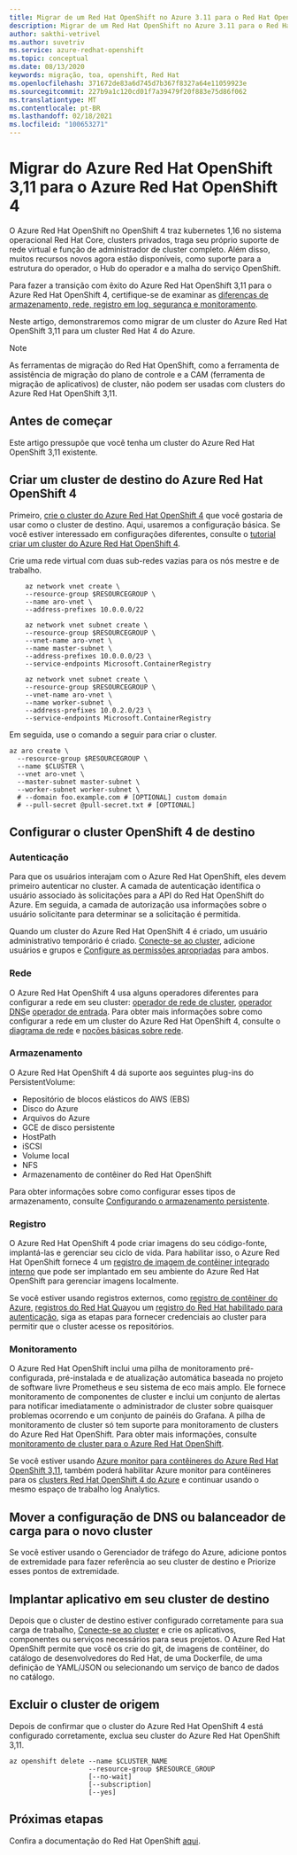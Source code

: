 ```yaml
---
title: Migrar de um Red Hat OpenShift no Azure 3.11 para o Red Hat OpenShift no Azure 4
description: Migrar de um Red Hat OpenShift no Azure 3.11 para o Red Hat OpenShift no Azure 4
author: sakthi-vetrivel
ms.author: suvetriv
ms.service: azure-redhat-openshift
ms.topic: conceptual
ms.date: 08/13/2020
keywords: migração, toa, openshift, Red Hat
ms.openlocfilehash: 371672de83a6d745d7b367f8327a64e11059923e
ms.sourcegitcommit: 227b9a1c120cd01f7a39479f20f883e75d86f062
ms.translationtype: MT
ms.contentlocale: pt-BR
ms.lasthandoff: 02/18/2021
ms.locfileid: "100653271"
---
```

# <a name="migrate-from-azure-red-hat-openshift-311-to-azure-red-hat-openshift-4"></a>Migrar do Azure Red Hat OpenShift 3,11 para o Azure Red Hat OpenShift 4

O Azure Red Hat OpenShift no OpenShift 4 traz kubernetes 1,16 no sistema operacional Red Hat Core, clusters privados, traga seu próprio suporte de rede virtual e função de administrador de cluster completo. Além disso, muitos recursos novos agora estão disponíveis, como suporte para a estrutura do operador, o Hub do operador e a malha do serviço OpenShift.

Para fazer a transição com êxito do Azure Red Hat OpenShift 3,11 para o Azure Red Hat OpenShift 4, certifique-se de examinar as [diferenças de armazenamento, rede, registro em log, segurança e monitoramento](https://docs.openshift.com/container-platform/4.4/migration/migrating_3_4/planning-migration-3-to-4.html).

Neste artigo, demonstraremos como migrar de um cluster do Azure Red Hat OpenShift 3,11 para um cluster Red Hat 4 do Azure.

> [!NOTE]
> As ferramentas de migração do Red Hat OpenShift, como a ferramenta de assistência de migração do plano de controle e a CAM (ferramenta de migração de aplicativos) de cluster, não podem ser usadas com clusters do Azure Red Hat OpenShift 3,11.

## <a name="before-you-begin"></a>Antes de começar

Este artigo pressupõe que você tenha um cluster do Azure Red Hat OpenShift 3,11 existente.

## <a name="create-a-target-azure-red-hat-openshift-4-cluster"></a>Criar um cluster de destino do Azure Red Hat OpenShift 4

Primeiro, [crie o cluster do Azure Red Hat OpenShift 4](tutorial-create-cluster.md) que você gostaria de usar como o cluster de destino. Aqui, usaremos a configuração básica. Se você estiver interessado em configurações diferentes, consulte o [tutorial criar um cluster do Azure Red Hat OpenShift 4](tutorial-create-cluster.md).

Crie uma rede virtual com duas sub-redes vazias para os nós mestre e de trabalho.

```azurecli-interactive
    az network vnet create \
    --resource-group $RESOURCEGROUP \
    --name aro-vnet \
    --address-prefixes 10.0.0.0/22

    az network vnet subnet create \
    --resource-group $RESOURCEGROUP \
    --vnet-name aro-vnet \
    --name master-subnet \
    --address-prefixes 10.0.0.0/23 \
    --service-endpoints Microsoft.ContainerRegistry

    az network vnet subnet create \
    --resource-group $RESOURCEGROUP \
    --vnet-name aro-vnet \
    --name worker-subnet \
    --address-prefixes 10.0.2.0/23 \
    --service-endpoints Microsoft.ContainerRegistry
```

Em seguida, use o comando a seguir para criar o cluster.

```azurecli-interactive
az aro create \
  --resource-group $RESOURCEGROUP \
  --name $CLUSTER \
  --vnet aro-vnet \
  --master-subnet master-subnet \
  --worker-subnet worker-subnet \
  # --domain foo.example.com # [OPTIONAL] custom domain
  # --pull-secret @pull-secret.txt # [OPTIONAL]
```

## <a name="configure-the-target-openshift-4-cluster"></a>Configurar o cluster OpenShift 4 de destino

### <a name="authentication"></a>Autenticação

Para que os usuários interajam com o Azure Red Hat OpenShift, eles devem primeiro autenticar no cluster. A camada de autenticação identifica o usuário associado às solicitações para a API do Red Hat OpenShift do Azure. Em seguida, a camada de autorização usa informações sobre o usuário solicitante para determinar se a solicitação é permitida.

Quando um cluster do Azure Red Hat OpenShift 4 é criado, um usuário administrativo temporário é criado. [Conecte-se ao cluster](tutorial-connect-cluster.md), adicione usuários e grupos e [Configure as permissões apropriadas](https://docs.openshift.com/container-platform/4.6/authentication/understanding-authentication.html) para ambos.

### <a name="networking"></a>Rede

O Azure Red Hat OpenShift 4 usa alguns operadores diferentes para configurar a rede em seu cluster: [operador de rede de cluster](https://docs.openshift.com/container-platform/4.6/networking/cluster-network-operator.html#nw-cluster-network-operator_cluster-network-operator), [operador DNS](https://docs.openshift.com/container-platform/4.6/networking/dns-operator.html)e [operador de entrada](https://docs.openshift.com/container-platform/4.6/networking/ingress-operator.html). Para obter mais informações sobre como configurar a rede em um cluster do Azure Red Hat OpenShift 4, consulte o [diagrama de rede](concepts-networking.md) e [noções básicas sobre rede](https://docs.openshift.com/container-platform/4.6/networking/understanding-networking.html).

### <a name="storage"></a>Armazenamento
O Azure Red Hat OpenShift 4 dá suporte aos seguintes plug-ins do PersistentVolume:

- Repositório de blocos elásticos do AWS (EBS)
- Disco do Azure
- Arquivos do Azure
- GCE de disco persistente
- HostPath
- iSCSI
- Volume local
- NFS
- Armazenamento de contêiner do Red Hat OpenShift

Para obter informações sobre como configurar esses tipos de armazenamento, consulte [Configurando o armazenamento persistente](https://access.redhat.com/documentation/azure_red_hat_openshift/4/html/storage/configuring-persistent-storage).

### <a name="registry"></a>Registro

O Azure Red Hat OpenShift 4 pode criar imagens do seu código-fonte, implantá-las e gerenciar seu ciclo de vida. Para habilitar isso, o Azure Red Hat OpenShift fornece 4 um [registro de imagem de contêiner integrado interno](https://docs.openshift.com/container-platform/4.6/registry/registry-options.html) que pode ser implantado em seu ambiente do Azure Red Hat OpenShift para gerenciar imagens localmente.

Se você estiver usando registros externos, como [registro de contêiner do Azure](../container-registry/index.yml), [registros do Red Hat Quay](https://docs.openshift.com/container-platform/4.6/registry/registry-options.html#registry-quay-overview_registry-options)ou um [registro do Red Hat habilitado para autenticação](https://docs.openshift.com/container-platform/4.6/registry/registry-options.html#registry-authentication-enabled-registry-overview_registry-options), siga as etapas para fornecer credenciais ao cluster para permitir que o cluster acesse os repositórios.

### <a name="monitoring"></a>Monitoramento

O Azure Red Hat OpenShift inclui uma pilha de monitoramento pré-configurada, pré-instalada e de atualização automática baseada no projeto de software livre Prometheus e seu sistema de eco mais amplo. Ele fornece monitoramento de componentes de cluster e inclui um conjunto de alertas para notificar imediatamente o administrador de cluster sobre quaisquer problemas ocorrendo e um conjunto de painéis do Grafana. A pilha de monitoramento de cluster só tem suporte para monitoramento de clusters do Azure Red Hat OpenShift. Para obter mais informações, consulte [monitoramento de cluster para o Azure Red Hat OpenShift](https://docs.openshift.com/container-platform/4.6/monitoring/understanding-the-monitoring-stack.html).

Se você estiver usando [Azure monitor para contêineres do Azure Red Hat OpenShift 3,11](../azure-monitor/containers/container-insights-azure-redhat-setup.md), também poderá habilitar Azure monitor para contêineres para os [clusters Red Hat OpenShift 4 do Azure](../azure-monitor/containers/container-insights-azure-redhat4-setup.md) e continuar usando o mesmo espaço de trabalho log Analytics.

## <a name="move-your-dns-or-load-balancer-configuration-to-the-new-cluster"></a>Mover a configuração de DNS ou balanceador de carga para o novo cluster

Se você estiver usando o Gerenciador de tráfego do Azure, adicione pontos de extremidade para fazer referência ao seu cluster de destino e Priorize esses pontos de extremidade.

## <a name="deploy-application-to-your-target-cluster"></a>Implantar aplicativo em seu cluster de destino

Depois que o cluster de destino estiver configurado corretamente para sua carga de trabalho, [Conecte-se ao cluster](tutorial-connect-cluster.md) e crie os aplicativos, componentes ou serviços necessários para seus projetos. O Azure Red Hat OpenShift permite que você os crie do git, de imagens de contêiner, do catálogo de desenvolvedores do Red Hat, de uma Dockerfile, de uma definição de YAML/JSON ou selecionando um serviço de banco de dados no catálogo.

## <a name="delete-your-source-cluster"></a>Excluir o cluster de origem
Depois de confirmar que o cluster do Azure Red Hat OpenShift 4 está configurado corretamente, exclua seu cluster do Azure Red Hat OpenShift 3,11.

```
az openshift delete --name $CLUSTER_NAME
                    --resource-group $RESOURCE_GROUP
                    [--no-wait]
                    [--subscription]
                    [--yes]
```
## <a name="next-steps"></a>Próximas etapas
Confira a documentação do Red Hat OpenShift [aqui](https://docs.openshift.com/container-platform/4.6/welcome/index.html).
